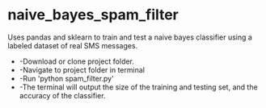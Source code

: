 # naive_bayes_spam_filter
Uses pandas and sklearn to train and test a naive bayes classifier using a labeled dataset of real SMS messages.
<ul>
  <li>
    -Download or clone project folder.
  </li>
  <li>
    -Navigate to project folder in terminal
  </li>
  <li>
    -Run 'python spam_filter.py'
  </li>
  <li>
    -The terminal will output the size of the training and testing set, and the accuracy of the classifier.
  </li>
</ul>
